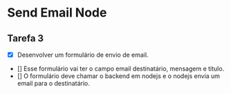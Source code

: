 # Send Email Node

## Tarefa 3

- [x] Desenvolver um formulário de envio de email.
- [] Esse formulário vai ter o campo email destinatário, mensagem e titulo.
- [] O formulário deve chamar o backend em nodejs e o nodejs envia um email para o destinatário.
